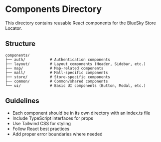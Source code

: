 # Components Directory

This directory contains reusable React components for the BlueSky Store Locator.

## Structure

```
components/
├── auth/           # Authentication components
├── layout/         # Layout components (Header, Sidebar, etc.)
├── map/            # Map-related components
├── mall/           # Mall-specific components  
├── store/          # Store-specific components
├── common/         # Common/shared components
└── ui/             # Basic UI components (Button, Modal, etc.)
```

## Guidelines

- Each component should be in its own directory with an index.ts file
- Include TypeScript interfaces for props
- Use Tailwind CSS for styling
- Follow React best practices
- Add proper error boundaries where needed